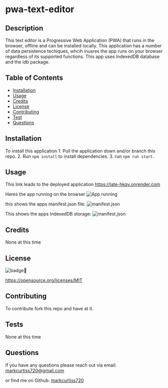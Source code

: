 # pwa-text-editor

## Description

This text editor is a Progressive Web Application (PWA) that runs in the browser, offline and can be installed locally. This application has a number of data persistence techiques, whcih inusres the app runs   on your browser regardless of its supported functions. This app uses IndexedDB database and the idb package.

## Table of Contents

- [Installation](#installation)
- [Usage](#usage)
- [Credits](#credits)
- [License](#license)
- [Contributing](#Contributing)
- [Test](#Tests)
- [Questions](#Questions)

## Installation

To install this application 1. Pull the application down and/or branch this repo. 2. Run `npm install` to install dependencies. 3. run `npm run start`.

## Usage


This link leads to the deployed application https://jate-hkqv.onrender.com

Heres the app running on the browser
    ![App running](assets/images/J-A-T-E.png)

this shows the apps manifest.json file:
    ![manifest.json](assets/images/manifest.png)

This shows the apps IndexedDB storage:
    ![manifest.json](assets/images/indb.png)

## Credits

None at this time

## License
    
  ![badge](https://img.shields.io/badge/license-MIT-brightgreen)

  https://opensource.org/licenses/MIT


## Contributing

To contribute fork this repo and have at it. 

## Tests

None at this time


## Questions

If you have any questions please reach out via email: markcurtiss720@gmail.com

or find me on Github: [markcurtiss720](https://github.com/markcurtiss720)

